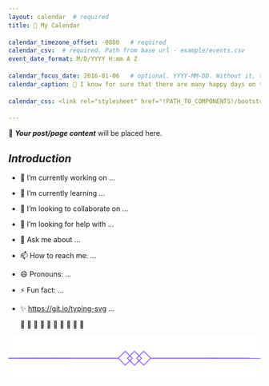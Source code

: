 ```yaml
---
layout: calendar  # required
title: 📆 My Calendar

calendar_timezone_offset: -0800   # required
calendar_csv:  # required. Path from base url - example/events.csv
event_date_format: M/D/YYYY H:mm A Z

calendar_focus_date: 2016-01-06   # optional. YYYY-MM-DD. Without it, the default is today
calendar_caption: 💜 I know for sure that there are many happy days on this calendar! 💜   # optional

calendar_css: <link rel="stylesheet" href="!PATH_TO_COMPONENTS!/bootstrap-calendar/css/calendar.css">

---
```


📜 ***Your post/page content*** will be placed here.

## _Introduction_

 - 🔭 I’m currently working on ...
 - 🌱 I’m currently learning ...
 - 👯 I’m looking to collaborate on ...
 - 🤔 I’m looking for help with ...
 - 💬 Ask me about ...
 - 📫 How to reach me: ...
 - 😄 Pronouns: ...
 - ⚡ Fun fact: ...
 - ✨ https://git.io/typing-svg ...

   🦋 🦋 🦋 🦋 🦋 🦋 🦋 🦋 🦋 🦋 

<div id="header" align="center">
  <img src="https://github.com/sofijacom/sofijacom.github.io/blob/20658738a370f0e1960bae213416036c9b07b10c/assets/icons/undefined%20-%20Imgur.png" width="540"/>
</div>
